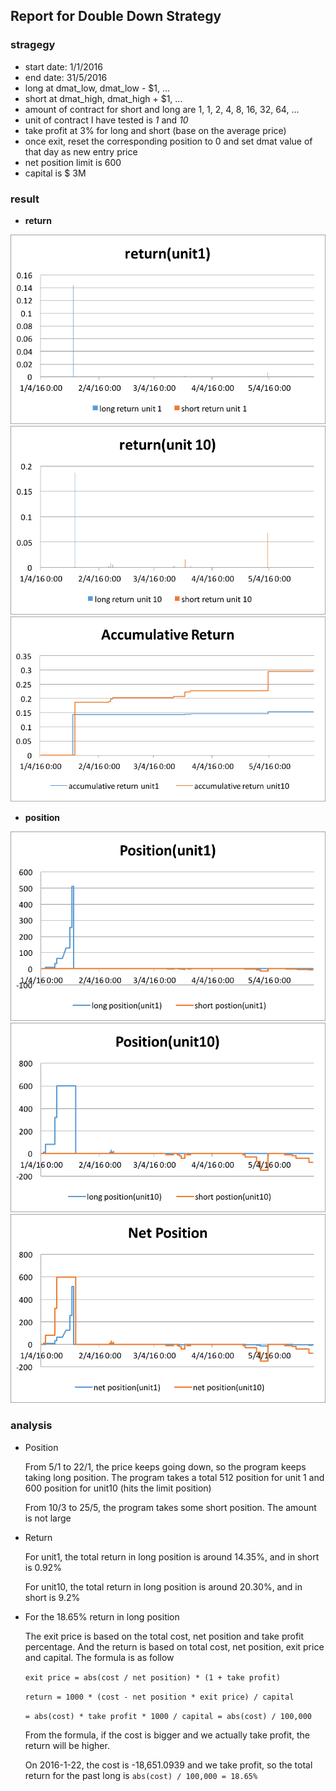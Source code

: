 ## Report for Double Down Strategy
### stragegy
- start date: 1/1/2016
- end date: 31/5/2016
- long at dmat_low, dmat_low - $1, ...
- short at dmat_high, dmat_high + $1, ...
- amount of contract for short and long are 1, 1, 2, 4, 8, 16, 32, 64, ...
- unit of contract I have tested is *1* and *10*
- take profit at 3% for long and short (base on the average price)
- once exit, reset the corresponding position to 0 and set dmat value of that day as new entry price
- net position limit is 600
- capital is $ 3M
 
### result
- **return**

![](./return_unit1.png)![](./return_unit10.png)
![](./Accumulative_Return.png)

- **position** 

![](./position_unit1.png)![](./position_unit10.png)
![](./net_position.png)

### analysis
- Position
	
	From 5/1 to 22/1, the price keeps going down, so the program keeps taking long position. The program takes a total 512 position for unit 1 and 600 position for unit10 (hits the limit position)

	From 10/3 to 25/5, the program takes some short position. The amount is not large
- Return

	For unit1, the total return in long position is around 14.35%, and in short is 0.92%
	
	For unit10, the total return in long position is around 20.30%, and in short is 9.2% 
- For the 18.65% return in long position
	
	The exit price is based on the total cost, net position and take profit percentage. And the return is based on total cost, net position, exit price and capital. The formula is as follow
	
	`exit price = abs(cost / net position) * (1 + take profit)`
	
	`return = 1000 * (cost - net position * exit price) / capital`
	
	`= abs(cost) * take profit * 1000 / capital = abs(cost) / 100,000`
	
	From the formula, if the cost is bigger and we actually take profit, the return will be higher. 
	
	On 2016-1-22, the cost is -18,651.0939 and we take profit, so the total return for the past long is `abs(cost) / 100,000 = 18.65%`
	
